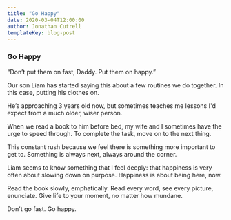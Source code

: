 ```yaml
---
title: "Go Happy"
date: 2020-03-04T12:00:00
author: Jonathan Cutrell
templateKey: blog-post
---
```


### Go Happy

“Don’t put them on fast, Daddy. Put them on happy.”

Our son Liam has started saying this about a few routines we do together. In this case, putting his clothes on.

He’s approaching 3 years old now, but sometimes teaches me lessons I'd expect from a much older, wiser person.

When we read a book to him before bed, my wife and I sometimes have the urge to speed through. To complete the task, move on to the next thing.

This constant rush because we feel there is something more important to get to. Something is always next, always around the corner.

Liam seems to know something that I feel deeply: that happiness is very often about slowing down on purpose. Happiness is about being here, now.

Read the book slowly, emphatically. Read every word, see every picture, enunciate. Give life to your moment, no matter how mundane.

Don't go fast. Go happy.
